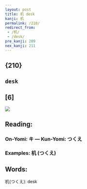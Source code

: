 ```yaml
---
layout: post
title: 机 desk
kanji: 机
permalink: /210/
redirect_from:
 - /机/
 - /desk/
pre_kanji: 209
nex_kanji: 211
---
```


## {210}

## `desk`

## [6]

<div class="stroke"><img src="E69CBA.png" /></div>

## Reading:

### On-Yomi: キ &mdash; Kun-Yomi: つくえ

### Examples: 机 (つくえ)

## Words:

机(つくえ): desk
